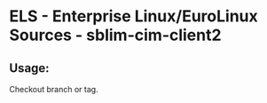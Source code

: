 # ELS - Enterprise Linux/EuroLinux Sources - sblim-cim-client2
 
## Usage:
  Checkout branch or tag.
